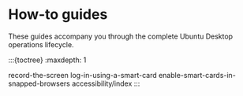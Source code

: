 # How-to guides

These guides accompany you through the complete Ubuntu Desktop operations lifecycle.

:::{toctree}
:maxdepth: 1

record-the-screen
log-in-using-a-smart-card
enable-smart-cards-in-snapped-browsers
accessibility/index
:::
